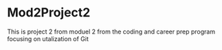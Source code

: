 # Mod2Project2
 This is project 2 from moduel 2 from the coding and career prep program focusing on utalization of Git
